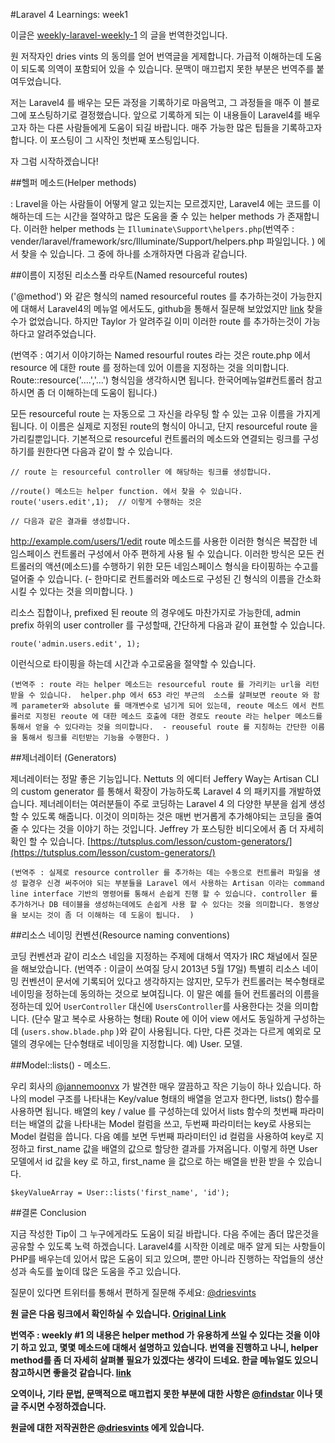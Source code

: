 #Laravel 4 Learnings: week1

이글은 [weekly-laravel-weekly-1](http://driesvints.com/blog/weekly-laravel-4-learnings-week-1/) 의 글을 번역한것입니다.

원 저작자인 dries vints 의 동의를 얻어 번역글을 게제합니다. 가급적 이해하는데 도움이 되도록 의역이 포함되어 있을 수 있습니다. 문맥이 매끄럽지 못한 부분은 번역주를 붙여두었습니다.
 

저는 Laravel4 를 배우는 모든 과정을 기록하기로 마음먹고, 그 과정들을 매주 이 블로그에 포스팅하기로 결정했습니다. 앞으로 기록하게 되는 이 내용들이 Laravel4를 배우고자 하는 다른 사람들에게 도움이 되길 바랍니다. 매주 가능한 많은 팁들을 기록하고자 합니다. 이 포스팅이 그 시작인 첫번째 포스팅입니다.
 

자 그럼 시작하겠습니다!

 

##헬퍼 메소드(Helper methods)

: Lravel을 아는 사람들이 어떻게 알고 있는지는 모르겠지만, Laravel4 에는 코드를 이해하는데 드는 시간을 절약하고 많은 도움을 줄 수 있는 helper methods 가 존재합니다. 이러한 helper methods 는 `Illuminate\Support\helpers.php`(번역주 : vender/laravel/framework/src/Illuminate/Support/helpers.php 파일입니다. ) 에서 찾을 수 있습니다. 그 중에 하나를 소개하자면 다음과 같습니다.

 

##이름이 지정된 리소스풀 라우트(Named resourceful routes)

('<route name>@method') 와 같은 형식의  named resourceful routes 를 추가하는것이 가능한지에 대해서 Laravel4의 메뉴얼 에서도도,  github을 통해서  질문해 보았었지만 [link](https://github.com/laravel/framework/issues/550) 찾을 수가 없었습니다. 하지만 Taylor 가 알려주길 이미 이러한 route 를 추가하는것이 가능하다고 알려주었습니다.

(번역주 : 여기서 이야기하는 Named resourful routes 라는 것은 route.php 에서  resource 에 대한 route 를 정하는데 있어 이름을 지정하는 것을 의미합니다. Route::resource('....','...') 형식임을 생각하시면 됩니다.  한국어메뉴얼#컨트롤러 참고하시면 좀 더 이해하는데 도움이 됩니다.)

 

모든 resourceful route 는 자동으로 그 자신을 라우팅 할 수 있는 고유 이름을 가지게 됩니다. 이 이름은 실제로 지정된 route의 형식이 아니고, 단지 resourceful route 을 가리킬뿐입니다. 기본적으로 resourceful 컨트롤러의 메소드와 연결되는 링크를 구성하기를 원한다면 다음과 같이 할 수 있습니다.

	// route 는 resourceful controller 에 해당하는 링크를 생성합니다. 

	//route() 메소드는 helper function. 에서 찾을 수 있습니다. 
	route('users.edit',1);  // 이렇게 수행하는 것은 

	// 다음과 같은 결과를 생성합니다. 

http://example.com/users/1/edit
route 메소드를 사용한 이러한 형식은 복잡한 네임스페이스 컨트롤러 구성에서 아주 편하게 사용 될 수 있습니다.  이러한 방식은 모든 컨트롤러의 액션(메소드)를 수행하기 위한 모든 네임스페이스 형식을 타이핑하는 수고를 덜어줄 수 있습니다. (- 한마디로 컨트롤러와 메소드로 구성된 긴 형식의 이름을 간소화 시킬 수 있다는 것을 의미합니다. )

리소스 집합이나, prefixed 된 reoute 의 경우에도 마찬가지로 가능한데, admin prefix 하위의 user controller 를 구성할때, 간단하게 다음과 같이 표현할 수 있습니다.

	route('admin.users.edit', 1);
이런식으로 타이핑을 하는데 시간과 수고로움을 절약할 수 있습니다.

	(번역주 : route 라는 helper 메소드는 resourceful route 를 가리키는 url을 리턴받을 수 있습니다.  helper.php 에서 653 라인 부근의  소스를 살펴보면 reoute 와 함께 parameter와 absolute 를 매개변수로 넘기게 되어 있는데, reoute 메소드 에서 컨트롤러로 지정된 reoute 에 대한 메소드 호출에 대한 경로도 reoute 라는 helper 메소드를 통해서 얻을 수 있다라는 것을 의미합니다.  - reouseful route 를 지칭하는 간단한 이름을 통해서 링크를 리턴받는 기능을 수행한다. )

 

##제너레이터 (Generators)

제너레이터는 정말 좋은 기능입니다. Nettuts 의 에디터 Jeffery Way는 Artisan CLI 의 custom generator 를 통해서 확장이 가능하도록  Laravel 4 의 패키지를 개발하였습니다. 제너레이터는 여러분들이 주로 코딩하는 Laravel 4 의 다양한 부분을 쉽게 생성 할 수 있도록 해줍니다. 이것이 의미하는 것은 매번 번거롭게 추가해야되는 코딩을 줄여줄 수 있다는 것을 이야기 하는 것입니다. Jeffrey 가 포스팅한 비디오에서 좀 더 자세히 확인 할 수  있습니다. [https://tutsplus.com/lesson/custom-generators/](https://tutsplus.com/lesson/custom-generators/)
 

	(번역주 : 실제로 resource controller 를 추가하는 데는 수동으로 컨트롤러 파일을 생성 할경우 신경 써주어야 되는 부분들을 Laravel 에서 사용하는 Artisan 이라는 command line interface 기반의 명령어를 통해서 손쉽게 진행 할 수 있습니다. controller 를 추가하거나 DB 테이블을 생성하는데에도 손쉽게 사용 할 수 있다는 것을 의미합니다. 동영상을 보시는 것이 좀 더 이해하는 데 도움이 됩니다.  )



##리소스 네이밍 컨벤션(Resource naming conventions)

코딩 컨벤션과 같이 리소스 네임을 지정하는 주제에 대해서 역자가 IRC 채널에서 질문을 해보았습니다. (번역주 : 이글이 쓰여질 당시 2013년 5월 17일) 특별히 리소스 네이밍 컨벤션이 문서에 기록되어 있다고 생각하지는 않지만, 모두가 컨트롤러는 복수형태로 네이밍을 정하는데 동의하는 것으로 보여집니다. 이 말은 예를 들어 컨트롤러의 이름을 정하는데 있어 `UserController` 대신에 `UsersController`를 사용한다는 것을 의미합니다. (단수 말고 복수로 사용하는 형태)  Route 에 이어 view 에서도 동일하게 구성하는데  (`users.show.blade.php` )와 같이 사용됩니다. 다만, 다른 것과는 다르게 예외로 모델의 경우에는 단수형태로 네이밍을 지정합니다. 예)  User. 모델.



##Model::lists() - 메소드.

우리 회사의 [@jannemoonvx](https://twitter.com/jannemoonvx) 가 발견한 매우 깔끔하고 작은 기능이 하나 있습니다. 하나의 model 구조를 나타내는 Key/value 형태의 배열을 얻고자 한다면, lists() 함수를 사용하면 됩니다. 배열의 key / value 를 구성하는데 있어서 lists 함수의 첫번째 파라미터는 배열의 값을 나타내는 Model 컬럼을 쓰고, 두번째 파라미터는  key로 사용되는 Model 컬럼을 씁니다. 다음 예를 보면 두번째 파라미터인 id 컬럼을 사용하여 key로 지정하고 first_name 값을 배열의 값으로 할당한 결과를 가져옵니다. 이렇게 하면 User 모델에서 id 값을 key 로 하고, first_name 을 값으로 하는 배열을 반환 받을 수 있습니다.

	$keyValueArray = User::lists('first_name', 'id');


##결론 Conclusion

지금 작성한 Tip이 그 누구에게라도 도움이 되길 바랍니다. 다음 주에는 좀더 많은것을 공유할 수 있도록 노력 하겠습니다. Laravel4를 시작한 이례로 매주 알게 되는 사항들이 PHP를 배우는데 있어서 많은 도움이 되고 있으며, 뿐만 아니라 진행하는 작업들의 생산성과 속도를 높이데 많은 도움을 주고 있습니다.

질문이 있다면 트위터를 통해서 편하게 질문해 주세요: [@driesvints](http://twitter.com/driesvints)


**원 글은 다음 링크에서 확인하실 수 있습니다. [Original Link](http://driesvints.com/blog/weekly-laravel-4-learnings-week-1/)**


**번역주 : weekly #1 의 내용은 helper method 가 유용하게 쓰일 수 있다는 것을 이야기 하고 있고, 몇몇 메소드에 대해서 설명하고 있습니다. 번역을 진행하고 나니, helper method를 좀 더 자세히 살펴볼 필요가 있겠다는 생각이 드네요. 한글 메뉴얼도 있으니 참고하시면 좋을것 같습니다. [link](http://laravel-korea.org/docs/helpers)**

 
**오역이나, 기타 문법, 문맥적으로 매끄럽지 못한 부분에 대한 사항은 [@findstar](https://twitter.com/findstar) 이나 뎃글 주시면 수정하겠습니다.**


**원글에 대한 저작권한은 [@driesvints](https://twitter.com/driesvints) 에게 있습니다.**